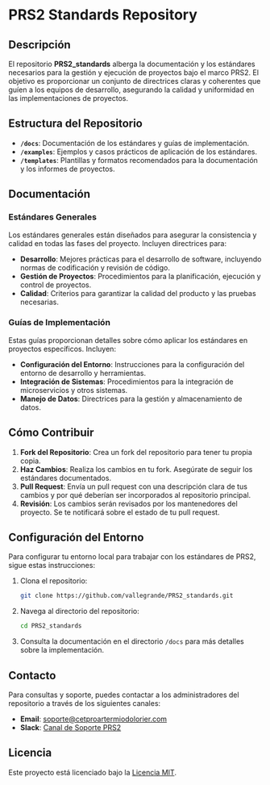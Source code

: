 # PRS2 Standards Repository

## Descripción

El repositorio **PRS2_standards** alberga la documentación y los estándares necesarios para la gestión y ejecución de proyectos bajo el marco PRS2. El objetivo es proporcionar un conjunto de directrices claras y coherentes que guíen a los equipos de desarrollo, asegurando la calidad y uniformidad en las implementaciones de proyectos.

## Estructura del Repositorio

- **`/docs`**: Documentación de los estándares y guías de implementación.
- **`/examples`**: Ejemplos y casos prácticos de aplicación de los estándares.
- **`/templates`**: Plantillas y formatos recomendados para la documentación y los informes de proyectos.

## Documentación

### Estándares Generales

Los estándares generales están diseñados para asegurar la consistencia y calidad en todas las fases del proyecto. Incluyen directrices para:

- **Desarrollo**: Mejores prácticas para el desarrollo de software, incluyendo normas de codificación y revisión de código.
- **Gestión de Proyectos**: Procedimientos para la planificación, ejecución y control de proyectos.
- **Calidad**: Criterios para garantizar la calidad del producto y las pruebas necesarias.

### Guías de Implementación

Estas guías proporcionan detalles sobre cómo aplicar los estándares en proyectos específicos. Incluyen:

- **Configuración del Entorno**: Instrucciones para la configuración del entorno de desarrollo y herramientas.
- **Integración de Sistemas**: Procedimientos para la integración de microservicios y otros sistemas.
- **Manejo de Datos**: Directrices para la gestión y almacenamiento de datos.

## Cómo Contribuir

1. **Fork del Repositorio**: Crea un fork del repositorio para tener tu propia copia.
2. **Haz Cambios**: Realiza los cambios en tu fork. Asegúrate de seguir los estándares documentados.
3. **Pull Request**: Envía un pull request con una descripción clara de tus cambios y por qué deberían ser incorporados al repositorio principal.
4. **Revisión**: Los cambios serán revisados por los mantenedores del proyecto. Se te notificará sobre el estado de tu pull request.

## Configuración del Entorno

Para configurar tu entorno local para trabajar con los estándares de PRS2, sigue estas instrucciones:

1. Clona el repositorio:
    ```bash
    git clone https://github.com/vallegrande/PRS2_standards.git
    ```
2. Navega al directorio del repositorio:
    ```bash
    cd PRS2_standards
    ```
3. Consulta la documentación en el directorio `/docs` para más detalles sobre la implementación.

## Contacto

Para consultas y soporte, puedes contactar a los administradores del repositorio a través de los siguientes canales:

- **Email**: soporte@cetproartermiodolorier.com
- **Slack**: [Canal de Soporte PRS2](https://cetproartermiodolorier)

## Licencia

Este proyecto está licenciado bajo la [Licencia MIT](LICENSE).


